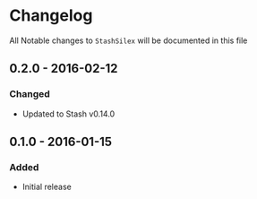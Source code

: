 # Changelog

All Notable changes to `StashSilex` will be documented in this file

## 0.2.0 - 2016-02-12

### Changed
- Updated to Stash v0.14.0

## 0.1.0 - 2016-01-15

### Added
- Initial release

